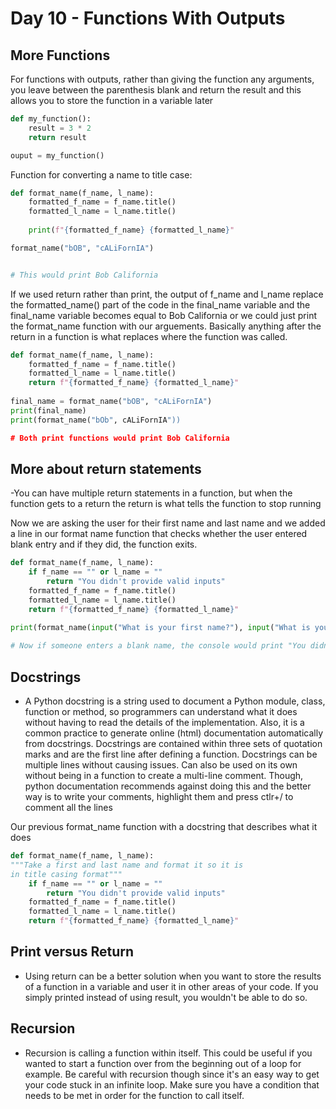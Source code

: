 # Day 10 - Functions With Outputs

## More Functions

For functions with outputs, rather than giving the function any arguments, you leave between the parenthesis blank and return the result and this allows you to store the function in a variable later
```python
def my_function():
    result = 3 * 2
    return result

ouput = my_function()
```

Function for converting a name to title case:
```python
def format_name(f_name, l_name):
    formatted_f_name = f_name.title()
    formatted_l_name = l_name.title()
    
    print(f"{formatted_f_name} {formatted_l_name}"

format_name("bOB", "cALiFornIA")


# This would print Bob California
```

If we used return rather than print, the output of f_name and l_name replace the formatted_name() part of the code in the final_name variable and the final_name variable becomes equal to Bob California or we could just print the format_name function with our arguements. Basically anything after the return in a function is what replaces where the function was called.
```python
def format_name(f_name, l_name):
    formatted_f_name = f_name.title()
    formatted_l_name = l_name.title()
    return f"{formatted_f_name} {formatted_l_name}"
 
final_name = format_name("bOB", "cALiFornIA")
print(final_name)
print(format_name("bOb", cALiFornIA"))

# Both print functions would print Bob California
```

## More about return statements

-You can have multiple return statements in a function, but when the function gets to a return the return is what tells the function to stop running

Now we are asking the user for their first name and last name and we added a line in our format name function that checks whether the user entered blank entry and if they did, the function exits.
```python
def format_name(f_name, l_name):
    if f_name == "" or l_name = ""
        return "You didn't provide valid inputs"
    formatted_f_name = f_name.title()
    formatted_l_name = l_name.title()
    return f"{formatted_f_name} {formatted_l_name}"
 
print(format_name(input("What is your first name?"), input("What is your last name"))

# Now if someone enters a blank name, the console would print "You didn't provide valid inputs"
```

## Docstrings

- A Python docstring is a string used to document a Python module, class, function or method, so programmers can understand what it does without having to read the details of the implementation. Also, it is a common practice to generate online (html) documentation automatically from docstrings. Docstrings are contained within three sets of quotation marks and are the first line after defining a function. Docstrings can be multiple lines without causing issues. Can also be used on its own without being in a function to create a multi-line comment. Though, python documentation recommends against doing this and the better way is to write your comments, highlight them and press ctlr+/ to comment all the lines

Our previous format_name function with a docstring that describes what it does
```python
def format_name(f_name, l_name):
"""Take a first and last name and format it so it is 
in title casing format"""
    if f_name == "" or l_name = ""
        return "You didn't provide valid inputs"
    formatted_f_name = f_name.title()
    formatted_l_name = l_name.title()
    return f"{formatted_f_name} {formatted_l_name}"
```

## Print versus Return
- Using return can be a better solution when you want to store the results of a function in a variable and user it in other areas of your code. If you simply printed instead of using result, you wouldn't be able to do so.

## Recursion
- Recursion is calling a function within itself. This could be useful if you wanted to start a function over from the beginning out of a loop for example. Be careful with recursion though since it's an easy way to get your code stuck in an infinite loop. Make sure you have a condition that needs to be met in order for the function to call itself.

